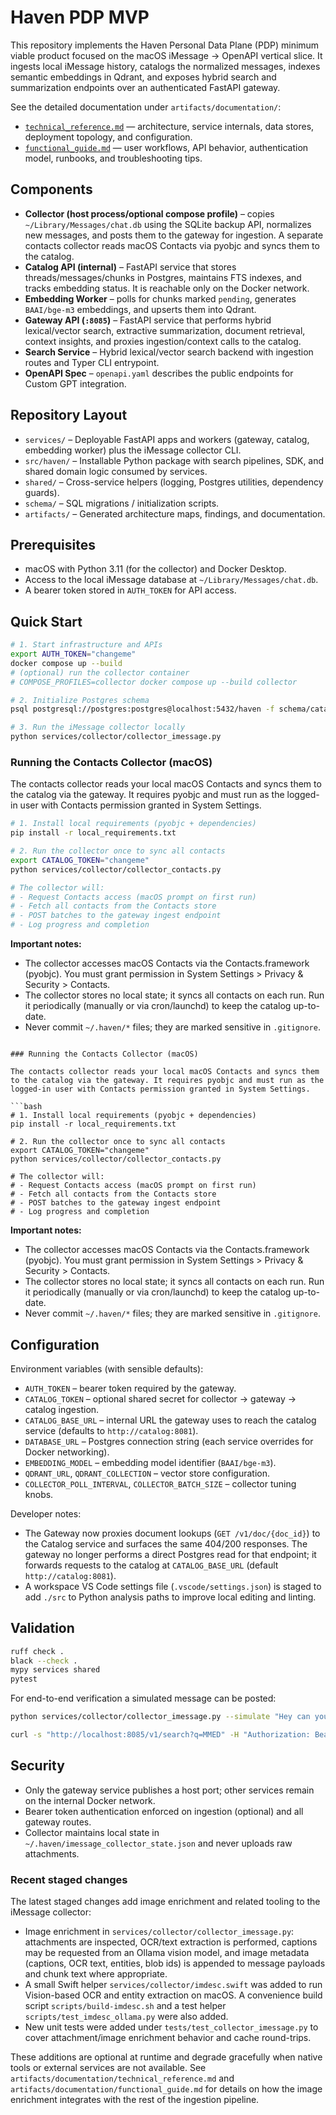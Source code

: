 # Haven PDP MVP

This repository implements the Haven Personal Data Plane (PDP) minimum viable product focused on the macOS iMessage → OpenAPI vertical slice. It ingests local iMessage history, catalogs the normalized messages, indexes semantic embeddings in Qdrant, and exposes hybrid search and summarization endpoints over an authenticated FastAPI gateway.

See the detailed documentation under `artifacts/documentation/`:
- [`technical_reference.md`](artifacts/documentation/technical_reference.md) — architecture, service internals, data stores, deployment topology, and configuration.
- [`functional_guide.md`](artifacts/documentation/functional_guide.md) — user workflows, API behavior, authentication model, runbooks, and troubleshooting tips.

## Components

- **Collector (host process/optional compose profile)** – copies `~/Library/Messages/chat.db` using the SQLite backup API, normalizes new messages, and posts them to the gateway for ingestion. A separate contacts collector reads macOS Contacts via pyobjc and syncs them to the catalog.
- **Catalog API (internal)** – FastAPI service that stores threads/messages/chunks in Postgres, maintains FTS indexes, and tracks embedding status. It is reachable only on the Docker network.
- **Embedding Worker** – polls for chunks marked `pending`, generates `BAAI/bge-m3` embeddings, and upserts them into Qdrant.
- **Gateway API (`:8085`)** – FastAPI service that performs hybrid lexical/vector search, extractive summarization, document retrieval, context insights, and proxies ingestion/context calls to the catalog.
- **Search Service** – Hybrid lexical/vector search backend with ingestion routes and Typer CLI entrypoint.
- **OpenAPI Spec** – `openapi.yaml` describes the public endpoints for Custom GPT integration.

## Repository Layout

- `services/` – Deployable FastAPI apps and workers (gateway, catalog, embedding worker) plus the iMessage collector CLI.
- `src/haven/` – Installable Python package with search pipelines, SDK, and shared domain logic consumed by services.
- `shared/` – Cross-service helpers (logging, Postgres utilities, dependency guards).
- `schema/` – SQL migrations / initialization scripts.
- `artifacts/` – Generated architecture maps, findings, and documentation.

## Prerequisites

- macOS with Python 3.11 (for the collector) and Docker Desktop.
- Access to the local iMessage database at `~/Library/Messages/chat.db`.
- A bearer token stored in `AUTH_TOKEN` for API access.

## Quick Start

```bash
# 1. Start infrastructure and APIs
export AUTH_TOKEN="changeme"
docker compose up --build
# (optional) run the collector container
# COMPOSE_PROFILES=collector docker compose up --build collector

# 2. Initialize Postgres schema
psql postgresql://postgres:postgres@localhost:5432/haven -f schema/catalog_mvp.sql

# 3. Run the iMessage collector locally
python services/collector/collector_imessage.py
```

### Running the Contacts Collector (macOS)

The contacts collector reads your local macOS Contacts and syncs them to the catalog via the gateway. It requires pyobjc and must run as the logged-in user with Contacts permission granted in System Settings.

```bash
# 1. Install local requirements (pyobjc + dependencies)
pip install -r local_requirements.txt

# 2. Run the collector once to sync all contacts
export CATALOG_TOKEN="changeme"
python services/collector/collector_contacts.py

# The collector will:
# - Request Contacts access (macOS prompt on first run)
# - Fetch all contacts from the Contacts store
# - POST batches to the gateway ingest endpoint
# - Log progress and completion
```

**Important notes:**
- The collector accesses macOS Contacts via the Contacts.framework (pyobjc). You must grant permission in System Settings > Privacy & Security > Contacts.
- The collector stores no local state; it syncs all contacts on each run. Run it periodically (manually or via cron/launchd) to keep the catalog up-to-date.
- Never commit `~/.haven/*` files; they are marked sensitive in `.gitignore`.
```

### Running the Contacts Collector (macOS)

The contacts collector reads your local macOS Contacts and syncs them to the catalog via the gateway. It requires pyobjc and must run as the logged-in user with Contacts permission granted in System Settings.

```bash
# 1. Install local requirements (pyobjc + dependencies)
pip install -r local_requirements.txt

# 2. Run the collector once to sync all contacts
export CATALOG_TOKEN="changeme"
python services/collector/collector_contacts.py

# The collector will:
# - Request Contacts access (macOS prompt on first run)
# - Fetch all contacts from the Contacts store
# - POST batches to the gateway ingest endpoint
# - Log progress and completion
```

**Important notes:**
- The collector accesses macOS Contacts via the Contacts.framework (pyobjc). You must grant permission in System Settings > Privacy & Security > Contacts.
- The collector stores no local state; it syncs all contacts on each run. Run it periodically (manually or via cron/launchd) to keep the catalog up-to-date.
- Never commit `~/.haven/*` files; they are marked sensitive in `.gitignore`.

## Configuration

Environment variables (with sensible defaults):

- `AUTH_TOKEN` – bearer token required by the gateway.
- `CATALOG_TOKEN` – optional shared secret for collector → gateway → catalog ingestion.
- `CATALOG_BASE_URL` – internal URL the gateway uses to reach the catalog service (defaults to `http://catalog:8081`).
- `DATABASE_URL` – Postgres connection string (each service overrides for Docker networking).
- `EMBEDDING_MODEL` – embedding model identifier (`BAAI/bge-m3`).
- `QDRANT_URL`, `QDRANT_COLLECTION` – vector store configuration.
- `COLLECTOR_POLL_INTERVAL`, `COLLECTOR_BATCH_SIZE` – collector tuning knobs.

Developer notes:
- The Gateway now proxies document lookups (`GET /v1/doc/{doc_id}`) to the Catalog service and surfaces the same 404/200 responses. The gateway no longer performs a direct Postgres read for that endpoint; it forwards requests to the catalog at `CATALOG_BASE_URL` (default `http://catalog:8081`).
- A workspace VS Code settings file (`.vscode/settings.json`) is staged to add `./src` to Python analysis paths to improve local editing and linting.

## Validation

```bash
ruff check .
black --check .
mypy services shared
pytest
```

For end-to-end verification a simulated message can be posted:

```bash
python services/collector/collector_imessage.py --simulate "Hey can you pay MMED today?"

curl -s "http://localhost:8085/v1/search?q=MMED" -H "Authorization: Bearer $AUTH_TOKEN"
```

## Security

- Only the gateway service publishes a host port; other services remain on the internal Docker network.
- Bearer token authentication enforced on ingestion (optional) and all gateway routes.
- Collector maintains local state in `~/.haven/imessage_collector_state.json` and never uploads raw attachments.

### Recent staged changes

The latest staged changes add image enrichment and related tooling to the iMessage collector:

- Image enrichment in `services/collector/collector_imessage.py`: attachments are inspected, OCR/text extraction is performed, captions may be requested from an Ollama vision model, and image metadata (captions, OCR text, entities, blob ids) is appended to message payloads and chunk text where appropriate.
- A small Swift helper `services/collector/imdesc.swift` was added to run Vision-based OCR and entity extraction on macOS. A convenience build script `scripts/build-imdesc.sh` and a test helper `scripts/test_imdesc_ollama.py` were also added.
- New unit tests were added under `tests/test_collector_imessage.py` to cover attachment/image enrichment behavior and cache round-trips.

These additions are optional at runtime and degrade gracefully when native tools or external services are not available. See `artifacts/documentation/technical_reference.md` and `artifacts/documentation/functional_guide.md` for details on how the image enrichment integrates with the rest of the ingestion pipeline.
